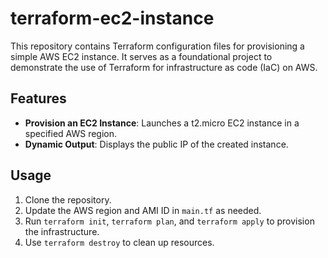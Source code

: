 # terraform-ec2-instance
This repository contains Terraform configuration files for provisioning a simple AWS EC2 instance. It serves as a foundational project to demonstrate the use of Terraform for infrastructure as code (IaC) on AWS.

## Features
- **Provision an EC2 Instance**: Launches a t2.micro EC2 instance in a specified AWS region.
- **Dynamic Output**: Displays the public IP of the created instance.

## Usage
1. Clone the repository.
2. Update the AWS region and AMI ID in `main.tf` as needed.
3. Run `terraform init`, `terraform plan`, and `terraform apply` to provision the infrastructure.
4. Use `terraform destroy` to clean up resources.
